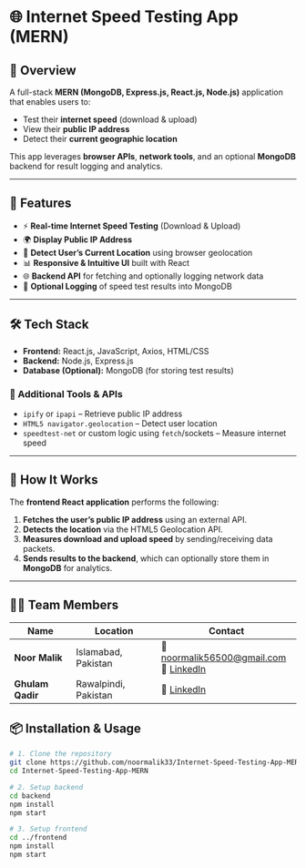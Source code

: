 # 🌐 Internet Speed Testing App (MERN)

## 🌟 Overview

A full-stack **MERN (MongoDB, Express.js, React.js, Node.js)** application that enables users to:

- Test their **internet speed** (download & upload)
- View their **public IP address**
- Detect their **current geographic location**

This app leverages **browser APIs**, **network tools**, and an optional **MongoDB** backend for result logging and analytics.

---

## 🚀 Features

- ⚡ **Real-time Internet Speed Testing** (Download & Upload)
- 🌍 **Display Public IP Address**
- 📍 **Detect User’s Current Location** using browser geolocation
- 📊 **Responsive & Intuitive UI** built with React
- 🌐 **Backend API** for fetching and optionally logging network data
- 🧾 **Optional Logging** of speed test results into MongoDB

---

## 🛠️ Tech Stack

- **Frontend:** React.js, JavaScript, Axios, HTML/CSS  
- **Backend:** Node.js, Express.js  
- **Database (Optional):** MongoDB (for storing test results)

### 📎 Additional Tools & APIs

- `ipify` or `ipapi` – Retrieve public IP address  
- `HTML5 navigator.geolocation` – Detect user location  
- `speedtest-net` or custom logic using `fetch`/sockets – Measure internet speed

---

## 🎯 How It Works

The **frontend React application** performs the following:

1. **Fetches the user’s public IP address** using an external API.
2. **Detects the location** via the HTML5 Geolocation API.
3. **Measures download and upload speed** by sending/receiving data packets.
4. **Sends results to the backend**, which can optionally store them in **MongoDB** for analytics.

---

## 👨‍💻 Team Members

| Name           | Location            | Contact                                   |
|----------------|---------------------|-------------------------------------------|
| **Noor Malik** | Islamabad, Pakistan | 📧 noormalik56500@gmail.com  <br> 🔗 [LinkedIn](https://www.linkedin.com/in/noormalik56500) |
| **Ghulam Qadir** | Rawalpindi, Pakistan | 🔗 [LinkedIn](https://www.linkedin.com/in/ghulam-qadir-07a982365) |


## 📦 Installation & Usage

```bash
# 1. Clone the repository
git clone https://github.com/noormalik33/Internet-Speed-Testing-App-MERN.git
cd Internet-Speed-Testing-App-MERN

# 2. Setup backend
cd backend
npm install
npm start

# 3. Setup frontend
cd ../frontend
npm install
npm start



